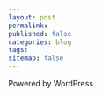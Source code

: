 ```yaml
---
layout: post
permalink: 
published: false
categories: blog
tags: 
sitemap: false
---
```




<p>Powered by WordPress</p>